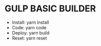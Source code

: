 # GULP BASIC BUILDER
- Install: yarn install
- Code: yarn code
- Deploy: yarn build
- Reset: yarn reset
